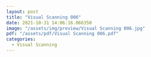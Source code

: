 ```yaml
---
layout: post
title: "Visual Scanning 006"
date: 2021-10-31 14:06:16.066350
image: "/assets/img/preview/Visual Scanning 006.jpg"
pdf: "/assets/pdf/Visual Scanning 006.pdf"
categories:
  - Visual Scanning 
---
```

